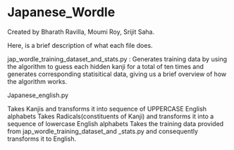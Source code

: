 # Japanese_Wordle
Created by Bharath Ravilla, Moumi Roy, Srijit Saha.

Here, is a brief description of what each file does.

jap_wordle_training_dataset_and_stats.py :
Generates training data by using the algorithm to guess each hidden kanji for a total of ten times and generates corresponding statisitical data, giving us a brief overview of how the algorithm works. 

Japanese_english.py

Takes Kanjis and transforms it into sequence of UPPERCASE English alphabets 
Takes Radicals(constituents of Kanji) and transforms it into a sequence of lowercase English alphabets 
Takes the training data provided from jap_wordle_training_dataset_and _stats.py and consequently transforms it to English.
